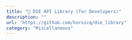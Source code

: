 ```yaml
---
title: "🚀 DIE API Library (for Developers)"
description: ""
url: "https://github.com/horsicq/die_library"
category: "Miscellaneous"
---
```

